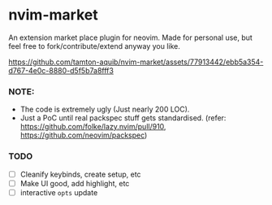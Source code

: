 # nvim-market
An extension market place plugin for neovim.
Made for personal use, but feel free to fork/contribute/extend anyway you like.

https://github.com/tamton-aquib/nvim-market/assets/77913442/ebb5a354-d767-4e0c-8880-d5f5b7a8fff3

### NOTE:
- The code is extremely ugly (Just nearly 200 LOC).
- Just a PoC until real packspec stuff gets standardised. (refer: https://github.com/folke/lazy.nvim/pull/910, https://github.com/neovim/packspec)

### TODO
- [ ] Cleanify keybinds, create setup, etc
- [ ] Make UI good, add highlight, etc
- [ ] interactive `opts` update
